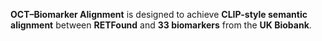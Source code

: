 **OCT–Biomarker Alignment** is designed to achieve **CLIP-style semantic alignment** between **RETFound** and **33 biomarkers** from the **UK Biobank**.

